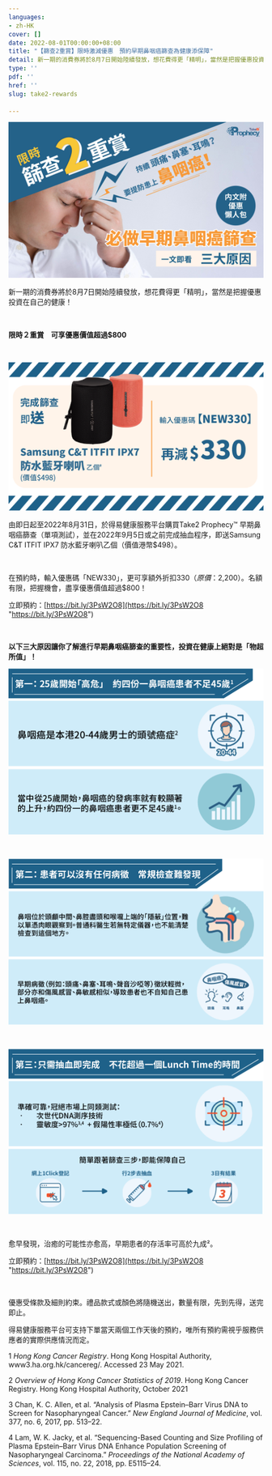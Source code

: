 ```yaml
---
languages:
- zh-HK
cover: []
date: 2022-08-01T00:00:00+08:00
title: "【篩查2重賞】限時激減優惠　預約早期鼻咽癌篩查為健康添保障"
detail: 新一期的消費券將於8月7日開始陸續發放，想花費得更「精明」，當然是把握優惠投資在自己的健康！
type: ''
pdf: ''
href: ''
slug: take2-rewards

---
```

![](../images/edmbanner-traditional.jpg)

新一期的消費券將於8月7日開始陸續發放，想花費得更「精明」，當然是把握優惠投資在自己的健康！

<br/>

**限時２重賞　可享優惠價值超過$800**

<br/>

![](../images/cw_reward_tc.png)

由即日起至2022年8月31日，於得易健康服務平台購買Take2 Prophecy™ 早期鼻咽癌篩查（單項測試），並在2022年9月5日或之前完成抽血程序，即送Samsung C&T ITFIT IPX7 防水藍牙喇叭乙個（價值港幣$498）。

<br/>

在預約時，輸入優惠碼「NEW330」，更可享額外折扣$330 （原價：$2,200）。名額有限，把握機會，盡享優惠價值超過$800！

立即預約：[https://bit.ly/3PsW2O8](https://bit.ly/3PsW2O8 "https://bit.ly/3PsW2O8")

<br/>

**以下三大原因讓你了解進行早期鼻咽癌篩查的重要性，投資在健康上絕對是「物超所值」！**

![](../images/asset-10.png)

<br/>

![](../images/asset-11.png)

<br/>

![](../images/asset-12.png)

<br/>

愈早發現，治癒的可能性亦愈高，早期患者的存活率可高於九成²。

立即預約：[https://bit.ly/3PsW2O8](https://bit.ly/3PsW2O8 "https://bit.ly/3PsW2O8")

<br/>

優惠受條款及細則約束。禮品款式或顏色將隨機送出，數量有限，先到先得，送完即止。

得易健康服務平台可支持下單當天兩個工作天後的預約，唯所有預約需視乎服務供應者的實際供應情況而定。

1 _Hong Kong Cancer Registry_. Hong Kong Hospital Authority, www3.ha.org.hk/cancereg/. Accessed 23 May 2021.

2 _Overview of Hong Kong Cancer Statistics of 2019_. Hong Kong Cancer Registry. Hong Kong Hospital Authority, October 2021

3 Chan, K. C. Allen, et al. “Analysis of Plasma Epstein–Barr Virus DNA to Screen for Nasopharyngeal Cancer.” _New England Journal of Medicine_, vol. 377, no. 6, 2017, pp. 513–22.

4 Lam, W. K. Jacky, et al. “Sequencing-Based Counting and Size Profiling of Plasma Epstein–Barr Virus DNA Enhance Population Screening of Nasopharyngeal Carcinoma.” _Proceedings of the National_ _Academy of Sciences_, vol. 115, no. 22, 2018, pp. E5115–24.